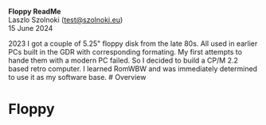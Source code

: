 **Floppy ReadMe** \
Laszlo Szolnoki  ([test@szolnoki.eu](mailto:test@szolnoki.eu)) \
15 June 2024

2023 I got a couple of 5.25" floppy disk from the late 80s. All used in earlier PCs built in the GDR with corresponding formating. 
My first attempts to hande them with a modern PC failed. So I decided to build a CP/M 2.2 based retro computer. 
I learned RomWBW and was immediately determined to use it as my software base. # Overview

# Floppy
